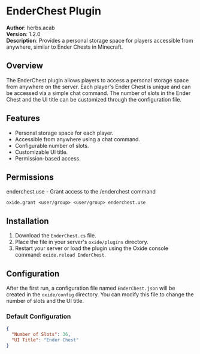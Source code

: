 # EnderChest Plugin

**Author**: herbs.acab  
**Version**: 1.2.0  
**Description**: Provides a personal storage space for players accessible from anywhere, similar to Ender Chests in Minecraft.

## Overview

The EnderChest plugin allows players to access a personal storage space from anywhere on the server. Each player's Ender Chest is unique and can be accessed via a simple chat command. The number of slots in the Ender Chest and the UI title can be customized through the configuration file.

## Features

- Personal storage space for each player.
- Accessible from anywhere using a chat command.
- Configurable number of slots.
- Customizable UI title.
- Permission-based access.

## Permissions

enderchest.use - Grant access to the /enderchest command

`oxide.grant <user/group> <user/group> enderchest.use`

## Installation

1. Download the `EnderChest.cs` file.
2. Place the file in your server's `oxide/plugins` directory.
3. Restart your server or load the plugin using the Oxide console command: `oxide.reload EnderChest`.

## Configuration

After the first run, a configuration file named `EnderChest.json` will be created in the `oxide/config` directory. You can modify this file to change the number of slots and the UI title.

### Default Configuration

```json
{
  "Number of Slots": 36,
  "UI Title": "Ender Chest"
}
